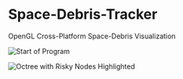# Space-Debris-Tracker
OpenGL Cross-Platform Space-Debris Visualization

![Start of Program](https://i.gyazo.com/f6cd6d54f1bb94c2cc49c136a6397d3d.jpg)

![Octree with Risky Nodes Highlighted](https://i.gyazo.com/af90455d75e2dc3f146690762193ea42.jpg)
